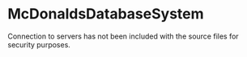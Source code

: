 # McDonaldsDatabaseSystem
Connection to servers has not been included with the source files for security purposes.
